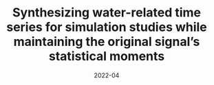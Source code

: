 ---
title: "Synthesizing water-related time series for simulation studies while maintaining the original signal’s statistical moments"
collection: publications
permalink: /publication/Synthesizing water-related time series for simulation studies while maintaining the original signal’s statistical moments
date: 2022-04
venue: 'EGU General Assembly'
paperurl: ''
link: 'https://doi.org/10.5194/egusphere-egu22-8805'
citation: 'Perelman, G. and Fishbain, B.: Synthesizing water-related time series for simulation studies while maintaining the original signal’s statistical moments, EGU General Assembly 2022, Vienna, Austria, 23–27 May 2022, EGU22-8805'
---